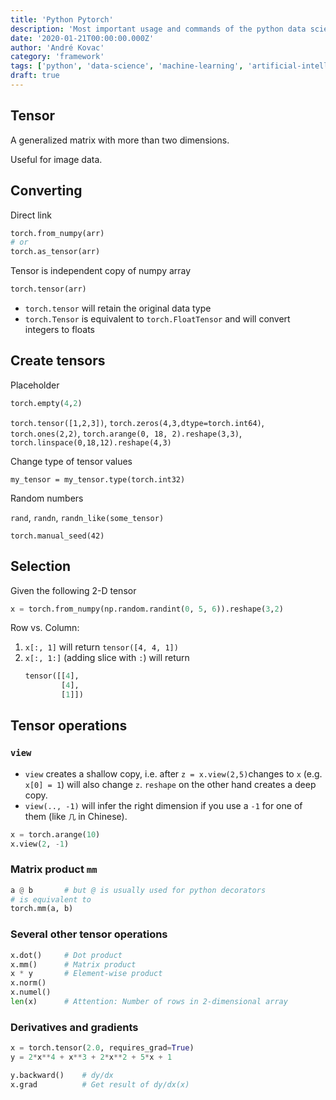 ```yaml
---
title: 'Python Pytorch'
description: 'Most important usage and commands of the python data science framework Pytorch'
date: '2020-01-21T00:00:00.000Z'
author: 'André Kovac'
category: 'framework'
tags: ['python', 'data-science', 'machine-learning', 'artificial-intelligence', 'statistics']
draft: true
---
```


## Tensor

A generalized matrix with more than two dimensions.

Useful for image data.

## Converting

Direct link

```python
torch.from_numpy(arr)
# or
torch.as_tensor(arr)
```

Tensor is independent copy of numpy array

```python
torch.tensor(arr)
```

* `torch.tensor` will retain the original data type
* `torch.Tensor` is equivalent to `torch.FloatTensor` and will convert integers to floats

## Create tensors

Placeholder

```python
torch.empty(4,2)
```

`torch.tensor([1,2,3])`, `torch.zeros(4,3,dtype=torch.int64)`, `torch.ones(2,2)`, `torch.arange(0, 18, 2).reshape(3,3)`, `torch.linspace(0,18,12).reshape(4,3)`

Change type of tensor values

`my_tensor = my_tensor.type(torch.int32)`

Random numbers

`rand`, `randn`, `randn_like(some_tensor)`

`torch.manual_seed(42)`

## Selection

Given the following 2-D tensor

```python
x = torch.from_numpy(np.random.randint(0, 5, 6)).reshape(3,2)
```

Row vs. Column:

1. `x[:, 1]` will return `tensor([4, 4, 1])`
2. `x[:, 1:]` (adding slice with `:`) will return
    ```python
    tensor([[4],
            [4],
            [1]])
    ```


## Tensor operations

### `view`

* `view` creates a shallow copy, i.e. after `z = x.view(2,5)`changes to `x` (e.g. `x[0] = 1`) will also change `z`. `reshape` on the other hand creates a deep copy.
* `view(.., -1)` will infer the right dimension if you use a `-1` for one of them (like `几` in Chinese).

```python
x = torch.arange(10)
x.view(2, -1)
```

### Matrix product `mm`

```python
a @ b       # but @ is usually used for python decorators
# is equivalent to
torch.mm(a, b)
```

### Several other tensor operations

```python
x.dot()     # Dot product
x.mm()      # Matrix product
x * y       # Element-wise product
x.norm()
x.numel()
len(x)      # Attention: Number of rows in 2-dimensional array
```

### Derivatives and gradients

```python
x = torch.tensor(2.0, requires_grad=True)
y = 2*x**4 + x**3 + 2*x**2 + 5*x + 1

y.backward()    # dy/dx
x.grad          # Get result of dy/dx(x)
```
